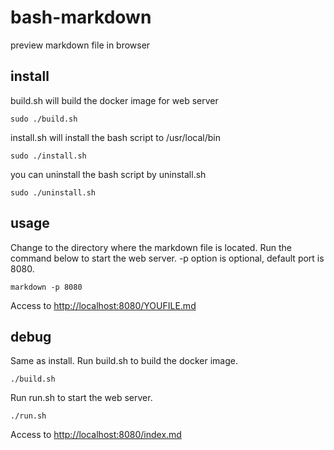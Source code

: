 # bash-markdown

preview markdown file in browser

## install

build.sh will build the docker image for web server

```
sudo ./build.sh
```

install.sh will install the bash script to /usr/local/bin

```
sudo ./install.sh
```

you can uninstall the bash script by uninstall.sh

```
sudo ./uninstall.sh
```

## usage

Change to the directory where the markdown file is located.
Run the command below to start the web server. -p option is optional, default port is 8080.

```
markdown -p 8080
```

Access to [http://localhost:8080/YOUFILE.md](http://localhost:8080/YOUFILE.md)

## debug

Same as install. Run build.sh to build the docker image.

```
./build.sh
```

Run run.sh to start the web server.

```
./run.sh
```

Access to [http://localhost:8080/index.md](http://localhost:8080/index.md)
